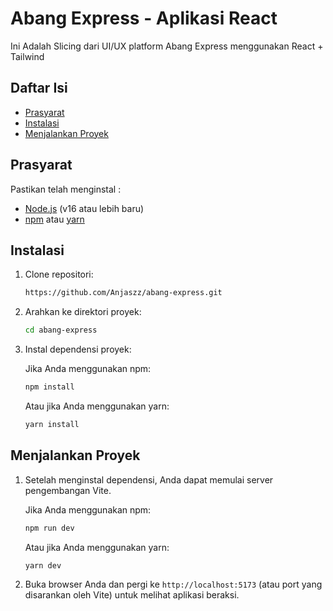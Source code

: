 # Abang Express - Aplikasi React

Ini Adalah Slicing dari UI/UX platform Abang Express menggunakan React + Tailwind

## Daftar Isi

- [Prasyarat](#prasyarat)
- [Instalasi](#instalasi)
- [Menjalankan Proyek](#menjalankan-proyek)

## Prasyarat

Pastikan telah menginstal :

- [Node.js](https://nodejs.org/) (v16 atau lebih baru)
- [npm](https://www.npmjs.com/) atau [yarn](https://yarnpkg.com/)

## Instalasi

1. Clone repositori:

    ```bash
    https://github.com/Anjaszz/abang-express.git
    ```

2. Arahkan ke direktori proyek:

    ```bash
    cd abang-express
    ```

3. Instal dependensi proyek:

    Jika Anda menggunakan npm:

    ```bash
    npm install
    ```

    Atau jika Anda menggunakan yarn:

    ```bash
    yarn install
    ```

## Menjalankan Proyek

1. Setelah menginstal dependensi, Anda dapat memulai server pengembangan Vite.

    Jika Anda menggunakan npm:

    ```bash
    npm run dev
    ```

    Atau jika Anda menggunakan yarn:

    ```bash
    yarn dev
    ```

2. Buka browser Anda dan pergi ke `http://localhost:5173` (atau port yang disarankan oleh Vite) untuk melihat aplikasi beraksi.
